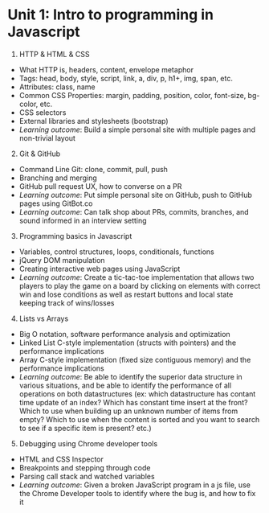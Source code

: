 # Unit 1: Intro to programming in Javascript

1. HTTP & HTML & CSS
 - What HTTP is, headers, content, envelope metaphor
 - Tags: head, body, style, script, link, a, div, p, h1+, img, span, etc.
 - Attributes: class, name
 - Common CSS Properties: margin, padding, position, color, font-size, bg-color, etc.
 - CSS selectors
 - External libraries and stylesheets (bootstrap)
 - *Learning outcome*: Build a simple personal site with multiple pages and non-trivial layout
2. Git & GitHub
 - Command Line Git: clone, commit, pull, push
 - Branching and merging
 - GitHub pull request UX, how to converse on a PR
 - *Learning outcome*: Put simple personal site on GitHub, push to GitHub pages using GitBot.co
 - *Learning outcome*: Can talk shop about PRs, commits, branches, and sound informed in an interview setting
3. Programming basics in Javascript
 - Variables, control structures, loops, conditionals, functions
 - jQuery DOM manipulation
 - Creating interactive web pages using JavaScript
 - *Learning outcome*: Create a tic-tac-toe implementation that allows two players to play the game on a board by clicking on elements with correct win and lose conditions as well as restart buttons and local state keeping track of wins/losses
4. Lists vs Arrays
 - Big O notation, software performance analysis and optimization
 - Linked List C-style implementation (structs with pointers) and the performance implications
 - Array C-style implementation (fixed size contiguous memory) and the performance implications
 - *Learning outcome*: Be able to identify the superior data structure in various situations, and be able to identify the performance of all operations on both datastructures (ex: which datastructure has contant time update of an index? Which has constant time insert at the front? Which to use when building up an unknown number of items from empty? Which to use when the content is sorted and you want to search to see if a specific item is present? etc.)
5. Debugging using Chrome developer tools
 - HTML and CSS Inspector
 - Breakpoints and stepping through code
 - Parsing call stack and watched variables
 - *Learning outcome*: Given a broken JavaScript program in a js file, use the Chrome Developer tools to identify where the bug is, and how to fix it
